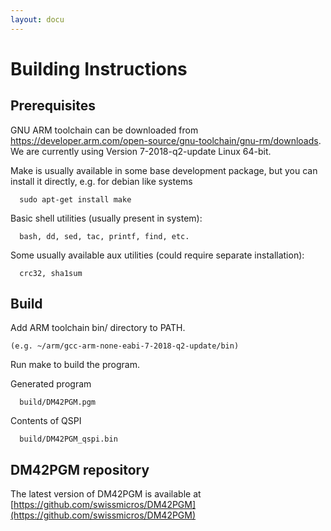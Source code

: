 ```yaml
---
layout: docu
---
```


# Building Instructions

## Prerequisites

GNU ARM toolchain can be downloaded from
  https://developer.arm.com/open-source/gnu-toolchain/gnu-rm/downloads.
We are currently using Version 7-2018-q2-update Linux 64-bit.

Make is usually available in some base development package, but you
can install it directly, e.g. for debian like systems
```
  sudo apt-get install make
```

Basic shell utilities (usually present in system):
```
  bash, dd, sed, tac, printf, find, etc.
```

Some usually available aux utilities (could require separate installation):
```
  crc32, sha1sum
```



## Build

Add ARM toolchain bin/ directory to PATH.
```
(e.g. ~/arm/gcc-arm-none-eabi-7-2018-q2-update/bin)
```

Run make to build the program.

Generated program 
```
  build/DM42PGM.pgm
```

Contents of QSPI
```
  build/DM42PGM_qspi.bin
```



## DM42PGM repository

The latest version of DM42PGM is available at
  [https://github.com/swissmicros/DM42PGM](https://github.com/swissmicros/DM42PGM)




